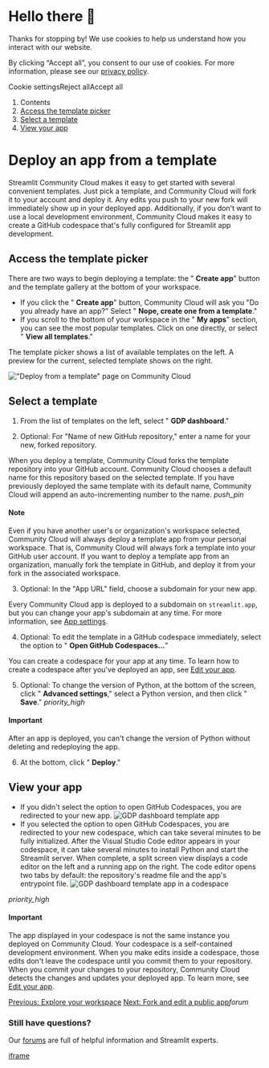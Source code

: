 # Hello there 👋

Thanks for stopping by! We use cookies to help us understand how you interact with our website.

By clicking “Accept all”, you consent to our use of cookies. For more information, please see our [privacy policy](https://docs.streamlit.io/deploy/streamlit-community-cloud/get-started/www.streamlit.io/privacy-policy).

Cookie settingsReject allAccept all

1. Contents
2. [Access the template picker](https://docs.streamlit.io/deploy/streamlit-community-cloud/get-started/deploy-from-a-template#access-the-template-picker)
3. [Select a template](https://docs.streamlit.io/deploy/streamlit-community-cloud/get-started/deploy-from-a-template#select-a-template)
4. [View your app](https://docs.streamlit.io/deploy/streamlit-community-cloud/get-started/deploy-from-a-template#view-your-app)

# Deploy an app from a template

Streamlit Community Cloud makes it easy to get started with several convenient templates. Just pick a template, and Community Cloud will fork it to your account and deploy it. Any edits you push to your new fork will immediately show up in your deployed app. Additionally, if you don't want to use a local development environment, Community Cloud makes it easy to create a GitHub codespace that's fully configured for Streamlit app development.

## Access the template picker

There are two ways to begin deploying a template: the " **Create app**" button and the template gallery at the bottom of your workspace.

- If you click the " **Create app**" button, Community Cloud will ask you "Do you already have an app?" Select " **Nope, create one from a template**."
- If you scroll to the bottom of your workspace in the " **My apps**" section, you can see the most popular templates. Click on one directly, or select " **View all templates**."

The template picker shows a list of available templates on the left. A preview for the current, selected template shows on the right.

!["Deploy from a template" page on Community Cloud](https://docs.streamlit.io/images/streamlit-community-cloud/deploy-template-picker.png)

## Select a template

1. From the list of templates on the left, select " **GDP dashboard**."

2. Optional: For "Name of new GitHub repository," enter a name for your new, forked repository.

When you deploy a template, Community Cloud forks the template repository into your GitHub account. Community Cloud chooses a default name for this repository based on the selected template. If you have previously deployed the same template with its default name, Community Cloud will append an auto-incrementing number to the name.
_push\_pin_

#### Note



Even if you have another user's or organization's workspace selected, Community Cloud will always deploy a template app from your personal workspace. That is, Community Cloud will always fork a template into your GitHub user account. If you want to deploy a template app from an organization, manually fork the template in GitHub, and deploy it from your fork in the associated workspace.

3. Optional: In the "App URL" field, choose a subdomain for your new app.

Every Community Cloud app is deployed to a subdomain on `streamlit.app`, but you can change your app's subdomain at any time. For more information, see [App settings](https://docs.streamlit.io/deploy/streamlit-community-cloud/manage-your-app/app-settings).

4. Optional: To edit the template in a GitHub codespace immediately, select the option to " **Open GitHub Codespaces...**"

You can create a codespace for your app at any time. To learn how to create a codespace after you've deployed an app, see [Edit your app](https://docs.streamlit.io/deploy/streamlit-community-cloud/manage-your-app/edit-your-app).

5. Optional: To change the version of Python, at the bottom of the screen, click " **Advanced settings**," select a Python version, and then click " **Save**."
_priority\_high_

#### Important



After an app is deployed, you can't change the version of Python without deleting and redeploying the app.

6. At the bottom, click " **Deploy**."


## View your app

- If you didn't select the option to open GitHub Codespaces, you are redirected to your new app.
![GDP dashboard template app](https://docs.streamlit.io/images/streamlit-community-cloud/deploy-template-GDP.png)
- If you selected the option to open GitHub Codespaces, you are redirected to your new codespace, which can take several minutes to be fully initialized. After the Visual Studio Code editor appears in your codespace, it can take several minutes to install Python and start the Streamlit server. When complete, a split screen view displays a code editor on the left and a running app on the right. The code editor opens two tabs by default: the repository's readme file and the app's entrypoint file.
![GDP dashboard template app in a codespace](https://docs.streamlit.io/images/streamlit-community-cloud/deploy-template-GDP-codespace.png)

_priority\_high_

#### Important

The app displayed in your codespace is not the same instance you deployed on Community Cloud. Your codespace is a self-contained development environment. When you make edits inside a codespace, those edits don't leave the codespace until you commit them to your repository. When you commit your changes to your repository, Community Cloud detects the changes and updates your deployed app. To learn more, see [Edit your app](https://docs.streamlit.io/deploy/streamlit-community-cloud/manage-your-app/edit-your-app).

[Previous: Explore your workspace](https://docs.streamlit.io/deploy/streamlit-community-cloud/get-started/explore-your-workspace) [Next: Fork and edit a public app](https://docs.streamlit.io/deploy/streamlit-community-cloud/get-started/fork-and-edit-a-public-app)_forum_

### Still have questions?

Our [forums](https://discuss.streamlit.io/) are full of helpful information and Streamlit experts.

[iframe](https://www.google.com/recaptcha/enterprise/anchor?ar=1&k=6Lck4YwlAAAAAEIE1hR--varWp0qu9F-8-emQn2v&co=aHR0cHM6Ly9kb2NzLnN0cmVhbWxpdC5pbzo0NDM.&hl=en&v=J79K9xgfxwT6Syzx-UyWdD89&size=invisible&cb=gi6f67rogeh6)
